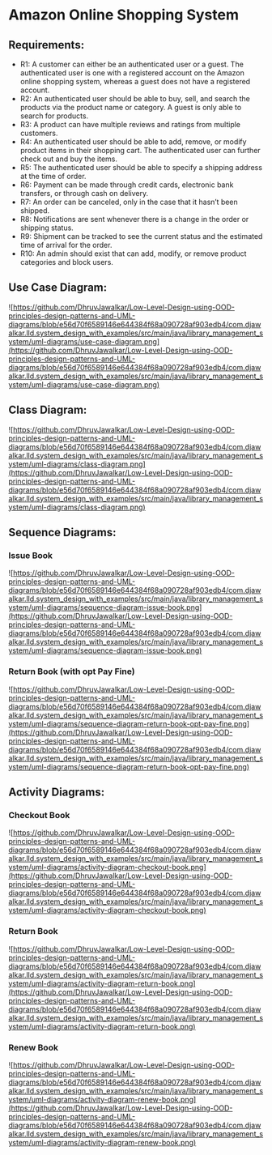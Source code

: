 # Amazon Online Shopping System

## Requirements:

- R1: A customer can either be an authenticated user or a guest. The authenticated user is one with a registered account on the Amazon online shopping system, whereas a guest does not have a registered account.
- R2: An authenticated user should be able to buy, sell, and search the products via the product name or category. A guest is only able to search for products.
- R3: A product can have multiple reviews and ratings from multiple customers.
- R4: An authenticated user should be able to add, remove, or modify product items in their shopping cart. The authenticated user can further check out and buy the items.
- R5: The authenticated user should be able to specify a shipping address at the time of order.
- R6: Payment can be made through credit cards, electronic bank transfers, or through cash on delivery.
- R7: An order can be canceled, only in the case that it hasn’t been shipped.
- R8: Notifications are sent whenever there is a change in the order or shipping status.
- R9: Shipment can be tracked to see the current status and the estimated time of arrival for the order.
- R10: An admin should exist that can add, modify, or remove product categories and block users.

## Use Case Diagram:
![https://github.com/DhruvJawalkar/Low-Level-Design-using-OOD-principles-design-patterns-and-UML-diagrams/blob/e56d70f6589146e644384f68a090728af903edb4/com.djawalkar.lld.system_design_with_examples/src/main/java/library_management_system/uml-diagrams/use-case-diagram.png](https://github.com/DhruvJawalkar/Low-Level-Design-using-OOD-principles-design-patterns-and-UML-diagrams/blob/e56d70f6589146e644384f68a090728af903edb4/com.djawalkar.lld.system_design_with_examples/src/main/java/library_management_system/uml-diagrams/use-case-diagram.png)

## Class Diagram:
![https://github.com/DhruvJawalkar/Low-Level-Design-using-OOD-principles-design-patterns-and-UML-diagrams/blob/e56d70f6589146e644384f68a090728af903edb4/com.djawalkar.lld.system_design_with_examples/src/main/java/library_management_system/uml-diagrams/class-diagram.png](https://github.com/DhruvJawalkar/Low-Level-Design-using-OOD-principles-design-patterns-and-UML-diagrams/blob/e56d70f6589146e644384f68a090728af903edb4/com.djawalkar.lld.system_design_with_examples/src/main/java/library_management_system/uml-diagrams/class-diagram.png)

## Sequence Diagrams:

### Issue Book
![https://github.com/DhruvJawalkar/Low-Level-Design-using-OOD-principles-design-patterns-and-UML-diagrams/blob/e56d70f6589146e644384f68a090728af903edb4/com.djawalkar.lld.system_design_with_examples/src/main/java/library_management_system/uml-diagrams/sequence-diagram-issue-book.png](https://github.com/DhruvJawalkar/Low-Level-Design-using-OOD-principles-design-patterns-and-UML-diagrams/blob/e56d70f6589146e644384f68a090728af903edb4/com.djawalkar.lld.system_design_with_examples/src/main/java/library_management_system/uml-diagrams/sequence-diagram-issue-book.png)

### Return Book (with opt Pay Fine) 
![https://github.com/DhruvJawalkar/Low-Level-Design-using-OOD-principles-design-patterns-and-UML-diagrams/blob/e56d70f6589146e644384f68a090728af903edb4/com.djawalkar.lld.system_design_with_examples/src/main/java/library_management_system/uml-diagrams/sequence-diagram-return-book-opt-pay-fine.png](https://github.com/DhruvJawalkar/Low-Level-Design-using-OOD-principles-design-patterns-and-UML-diagrams/blob/e56d70f6589146e644384f68a090728af903edb4/com.djawalkar.lld.system_design_with_examples/src/main/java/library_management_system/uml-diagrams/sequence-diagram-return-book-opt-pay-fine.png)

## Activity Diagrams:

### Checkout Book
![https://github.com/DhruvJawalkar/Low-Level-Design-using-OOD-principles-design-patterns-and-UML-diagrams/blob/e56d70f6589146e644384f68a090728af903edb4/com.djawalkar.lld.system_design_with_examples/src/main/java/library_management_system/uml-diagrams/activity-diagram-checkout-book.png](https://github.com/DhruvJawalkar/Low-Level-Design-using-OOD-principles-design-patterns-and-UML-diagrams/blob/e56d70f6589146e644384f68a090728af903edb4/com.djawalkar.lld.system_design_with_examples/src/main/java/library_management_system/uml-diagrams/activity-diagram-checkout-book.png)

### Return Book
![https://github.com/DhruvJawalkar/Low-Level-Design-using-OOD-principles-design-patterns-and-UML-diagrams/blob/e56d70f6589146e644384f68a090728af903edb4/com.djawalkar.lld.system_design_with_examples/src/main/java/library_management_system/uml-diagrams/activity-diagram-return-book.png](https://github.com/DhruvJawalkar/Low-Level-Design-using-OOD-principles-design-patterns-and-UML-diagrams/blob/e56d70f6589146e644384f68a090728af903edb4/com.djawalkar.lld.system_design_with_examples/src/main/java/library_management_system/uml-diagrams/activity-diagram-return-book.png)

### Renew Book
![https://github.com/DhruvJawalkar/Low-Level-Design-using-OOD-principles-design-patterns-and-UML-diagrams/blob/e56d70f6589146e644384f68a090728af903edb4/com.djawalkar.lld.system_design_with_examples/src/main/java/library_management_system/uml-diagrams/activity-diagram-renew-book.png](https://github.com/DhruvJawalkar/Low-Level-Design-using-OOD-principles-design-patterns-and-UML-diagrams/blob/e56d70f6589146e644384f68a090728af903edb4/com.djawalkar.lld.system_design_with_examples/src/main/java/library_management_system/uml-diagrams/activity-diagram-renew-book.png)

